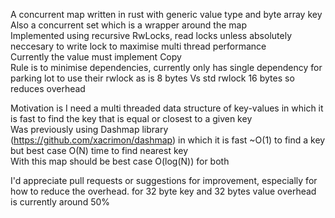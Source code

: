 A concurrent map written in rust with generic value type and byte array key\
Also a concurrent set which is a wrapper around the map\
Implemented using recursive RwLocks, read locks unless absolutely neccesary to write lock to maximise multi thread performance\
Currently the value must implement Copy\
Rule is to minimise dependencies, currently only has single dependency for parking lot to use their rwlock as is 8 bytes Vs std rwlock 16 bytes so reduces overhead

Motivation is I need a multi threaded data structure of key-values in which it is fast to find the key that is equal or closest to a given key\
Was previously using Dashmap library (https://github.com/xacrimon/dashmap) in which it is fast ~O(1) to find a key but best case O(N) time to find nearest key\
With this map should be best case O(log(N)) for both

I'd appreciate pull requests or suggestions for improvement, especially for how to reduce the overhead. for 32 byte key and 32 bytes value overhead is currently around 50%
